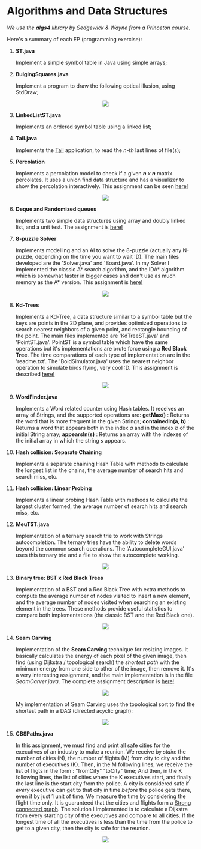 # Algorithms and Data Structures

*We use the **algs4** library by Sedgewick & Wayne from a Princeton course.*

Here's a summary of each EP (programming exercise):

1. **ST.java**

    Implement a simple symbol table in Java using simple arrays;

2. **BulgingSquares.java**

    Implement a program to draw the following optical illusion, using StdDraw;

    <p align="center"> <img src="https://s-media-cache-ak0.pinimg.com/564x/ee/82/58/ee8258f5118325b9b32e6deb7fff2941.jpg"/></p>

3. **LinkedListST.java**

    Implements an ordered symbol table using a linked list;

4. **Tail.java**

    Implements the [Tail](http://man7.org/linux/man-pages/man1/tail.1.html) application, to read the *n-th* last lines of file(s);

5. **Percolation**

    Implements a percolation model to check if a given ***n** x **n*** matrix percolates. It uses a union find data structure and has a visualizer to show the percolation interactively. This assignment can be seen [here!](http://www.cs.princeton.edu/courses/archive/spring17/cos226/assignments/percolation.html)

    <p align="center"> <img src="http://researchhubs.com/uploads/union-find-applications-7.jpg"/></p>

6. **Deque and Randomized queues**

    Implements two simple data structures using array and doubly linked list, and a unit test. The assignment is [here!](http://www.cs.princeton.edu/courses/archive/spring17/cos226/assignments/queues.html)

7. **8-puzzle Solver**

    Implements modelling and an AI to solve the 8-puzzle (actually any N-puzzle, depending on the time you want to wait :D). The main files developed are the 'Solver.java' and 'Board.java'. In my Solver I implemented the classic A* search algorithm, and the IDA* algorithm which is somewhat faster in bigger cases and don't use as much memory as the A* version. This assignment is [here!](http://www.cs.princeton.edu/courses/archive/spring17/cos226/assignments/8puzzle.html)
    <p align="center"> <img src="https://www.tjhsst.edu/~rlatimer/assignments2004/Prolog/week13-tut_files/8p2.jpg"/></p>

8. **Kd-Trees**

    Implements a Kd-Tree, a data structure similar to a symbol table but the keys are points in the 2D plane, and provides optimized operations to search nearest neighbors of a given point, and rectangle bounding of the point. The main files implemented are 'KdTreeST.java' and 'PointST.java'. PointST is a symbol table which have the same operations but it's implementations are brute force using a **Red Black Tree**. The time comparations of each type of implementation are in the 'readme.txt'. The 'BoidSimulator.java' uses the nearest neighbor operation to simulate birds flying, very cool :D. This assignment is described [here!](http://www.cs.princeton.edu/courses/archive/spring17/cos226/assignments/kdtree.html)

    <p align="center"> <img src="http://homes.ieu.edu.tr/hakcan/projects/kdtree/files/kdtree.jpg"/></p>

9. **WordFinder.java**

    Implements a Word related counter using Hash tables. It receives an array of Strings, and the supported operations are: **getMax()** : Returns the word that is more frequent in the given Strings; **containedIn(a, b)** : Returns a word that appears both in the index *a* and in the index *b* of the initial String array; **appearsIn(s)** : Returns an array with the indexes of the initial array in which the string *s* appears.

10. **Hash collision: Separate Chaining**

    Implements a separate chaining Hash Table with methods to calculate the longest list in the chains, the average number of search hits and search miss, etc.

11. **Hash collision: Linear Probing**

    Implements a linear probing Hash Table with methods to calculate the largest cluster formed, the average number of search hits and search miss, etc.

12. **MeuTST.java**

    Implementation of a ternary search trie to work with Strings autocompletion. The ternary tries have the ability to delete words beyond the common search operations. The 'AutocompleteGUI.java' uses this ternary trie and a file to show the autocomplete working.

    <p align="center"> <img src="http://www.redditmirror.cc/cache/websites/www.pcplus.co.uk_8tw1x/www.pcplus.co.uk/files/pcp_images/PCP282theoryfigure2.png"/></p>

13. **Binary tree: BST x Red Black Trees**

    Implementation of a BST and a Red Black Tree with extra methods to compute the average number of nodes visited to insert a new element, and the average number of nodes visited when searching an existing element in the trees. These methods provide useful statistics to compare both implementations (the classic BST and the Red Black one).

    <p align="center"> <img src="https://upload.wikimedia.org/wikipedia/commons/thumb/6/66/Red-black_tree_example.svg/500px-Red-black_tree_example.svg.png"/></p>

14. **Seam Carving**

    Implementation of the **Seam Carving** technique for resizing images. It basically calculates the energy of each pixel of the given image, then find (using Dijkstra / topological search) the *shortest path* with the minimum energy from one side to other of the image, then remove it. It's a very interesting assignment, and the main implementation is in the file *SeamCarver.java*. The complete assignment description is [here!](http://www.cs.princeton.edu/courses/archive/spring17/cos226/assignments/seamCarving.html)

    <p align="center"> <img src="https://jeremykun.files.wordpress.com/2013/02/glacier_canyon_h_shr_seams.jpeg"/></p>

    My implementation of Seam Carving uses the topological sort to find the shortest path in a DAG (directed acyclic graph):

    <p align="center"> <img src="https://www.cs.rit.edu/~ark/351/dp/fig04.png"/></p>


15. **CBSPaths.java**

    In this assignment, we must find and print all safe cities for the executives of an industry to make a reunion. We receive by *stdin*: the number of cities (N), the number of flights (M) from city to city and the number of executives (K). Then, in the M following lines, we receive the list of fligts in the form : "fromCity" "toCity" time; And then, in the K following lines, the list of cities where the K executives start, and finally the last line is the start city from the police. A city is considered safe if *every* executive can get to that city in time *before* the police gets there, even if by just 1 unit of time. We measure the time by considering the flight time only. It is guaranteed that the cities and flights form a [Strong connected graph](http://mathworld.wolfram.com/StronglyConnectedDigraph.html). The solution I implemented is to calculate a Dijkstra from every starting city of the executives and compare to all cities. If the longest time of all the executives is less than the time from the police to get to a given city, then the city is safe for the reunion.

    <p align="center"> <img src="https://upload.wikimedia.org/wikipedia/commons/5/5c/Scc.png"/></p>

